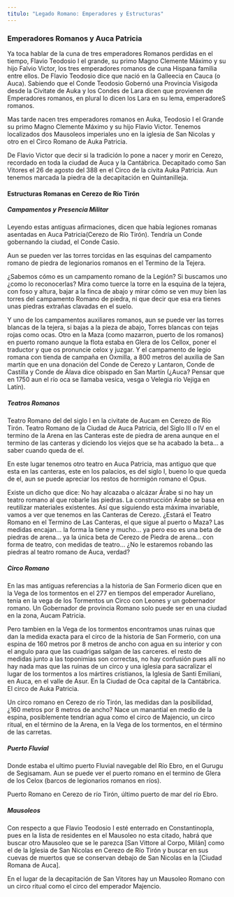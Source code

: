 ```yaml
---
titulo: "Legado Romano: Emperadores y Estructuras"
---
```


### Emperadores Romanos y Auca Patricia

Ya toca hablar de la cuna de tres emperadores Romanos perdidas en el tiempo, Flavio Teodosio I el grande, su primo Magno Clemente Máximo y su hijo Falvio Victor, los tres emperadores romanos de cuna Hispana familia entre ellos. De Flavio Teodosio dice que nació en la Galleecia en Cauca (o Auca). Sabiendo que el Conde Teodosio Gobernó una Provincia Visigoda desde la Civitate de Auka y los Condes de Lara dicen que provienen de Emperadores romanos, en plural lo dicen los Lara en su lema, emperadoreS romanos.

Mas tarde nacen tres emperadores romanos en Auka, Teodosio I el Grande su primo Magno Clemente Máximo y su hijo Flavio Victor. Tenemos localizados dos Mausoleos imperiales uno en la iglesia de San Nicolas y otro en el Circo Romano de Auka Patricia.

De Flavio Victor que decir si la tradición lo pone a nacer y morir en Cerezo, recordado en toda la ciudad de Auca y la Cantábrica. Decapitado como San Vitores el 26 de agosto del 388 en el Circo de la civita Auka Patricia. Aun tenemos marcada la piedra de la decapitación en Quintanilleja.

#### Estructuras Romanas en Cerezo de Río Tirón

##### Campamentos y Presencia Militar

Leyendo estas antiguas afirmaciones, dicen que había legiones romanas asentadas en Auca Patricia(Cerezo de Río Tirón). Tendría un Conde gobernando la ciudad, el Conde Casio.

Aun se pueden ver las torres torcidas en las esquinas del campamento romano de piedra de legionarios romanos en el Termino de la Tejera.

¿Sabemos cómo es un campamento romano de la Legión? Si buscamos uno ¿como lo reconocerlas? Mira como tuerce la torre en la esquina de la tejera, con foso y altura, bajar a la finca de abajo y mirar cómo se ven muy bien las torres del campamento Romano de piedra, ni que decir que esa era tienes unas piedras extrañas clavadas en el suelo.

Y uno de los campamentos auxiliares romanos, aun se puede ver las torres blancas de la tejera, si bajas a la pieza de abajo, Torres blancas con tejas rojas como ocas. Otro en la Maza (como mazarron, puerto de los romanos) en puerto romano aunque la flota estaba en Glera de los Cellox, poner el traductor y que os pronuncie celox y juzgar. Y el campamento de legio romana con tienda de campaña en Oxmilla, a 800 metros del auxilia de San martín que en una donación del Conde de Cerezo y Lantaron, Conde de Castilla y Conde de Álava dice obispado en San Martín (¿Auca? Pensar que en 1750 aun el río oca se llamaba vesica, vesga o Velegia río Vejiga en Latín).

##### Teatros Romanos

Teatro Romano del del siglo I en la civitate de Aucam en Cerezo de Río Tirón. Teatro Romano de la Ciudad de Auca Patricia, del Siglo III o IV en el termino de la Arena en las Canteras este de piedra de arena aunque en el termino de las canteras y diciendo los viejos que se ha acabado la beta... a saber cuando queda de el.

En este lugar tenemos otro teatro en Auca Patricia, mas antiguo que que esta en las canteras, este en los palacios, es del siglo I, bueno lo que queda de el, aun se puede apreciar los restos de hormigón romano el Opus.

Existe un dicho que dice: No hay alcazaba o alcázar Árabe si no hay un teatro romano al que robarle las piedras. La construcción Árabe se basa en reutilizar materiales existentes. Así que siguiendo esta máxima invariable, vamos a ver que tenemos en las Canteras de Cerezo. ¿Estará el Teatro Romano en el Termino de Las Canteras, el que sigue al puerto o Maza? Las medidas encajan... la forma la tiene y mucho... ya pero eso es una beta de piedras de arena... ya la única beta de Cerezo de Piedra de arena... con forma de teatro, con medidas de teatro... ¿No le estaremos robando las piedras al teatro romano de Auca, verdad?

##### Circo Romano

En las mas antiguas referencias a la historia de San Formerio dicen que en la Vega de los tormentos en el 277 en tiempos del emperador Aureliano, tenia en la vega de los Tormentos un Circo con Leones y un gobernador romano. Un Gobernador de provincia Romano solo puede ser en una ciudad en la zona, Aucam Patricia.

Pero tambien en la Vega de los tormentos encontramos unas ruinas que dan la medida exacta para el circo de la historia de San Formerio, con una espina de 160 metros por 8 metros de ancho con agua en su interior y con el angulo para que las cuadrigas salgan de las carceres. el resto de medidas junto a las toponimias son correctas, no hay confusión pues allí no hay nada mas que las ruinas de un circo y una iglesia para sacralizar el lugar de los tormentos a los mártires cristianos, la Iglesia de Santi Emiliani, en Auca, en el valle de Asur. En la Ciudad de Oca capital de la Cantábrica. El circo de Auka Patricia.

Un circo romano en Cerezo de río Tirón, las medidas dan la posibilidad, ¿160 metros por 8 metros de ancho? Nace un manantial en medio de la espina, posiblemente tendrían agua como el circo de Majencio, un circo ritual, en el término de la Arena, en la Vega de los tormentos, en el término de las carretas.

##### Puerto Fluvial

Donde estaba el ultimo puerto Fluvial navegable del Río Ebro, en el Gurugu de Segisamam. Aun se puede ver el puerto romano en el termino de Glera de los Celox (barcos de legionarios romanos en ríos).

Puerto Romano en Cerezo de río Tirón, último puerto de mar del río Ebro.

##### Mausoleos

Con respecto a que Flavio Teodosio I esté enterrado en Constantinopla, pues en la lista de residentes en el Mausoleo no esta citado, habrá que buscar otro Mausoleo que se le parezca [San Vittore al Corpo, Milán] como el de la Iglesia de San Nicolas en Cerezo de Río Tirón y buscar en sus cuevas de muertos que se conservan debajo de San Nicolas en la [Ciudad Romana de Auca].

En el lugar de la decapitación de San Vitores hay un Mausoleo Romano con un circo ritual como el circo del emperador Majencio.

